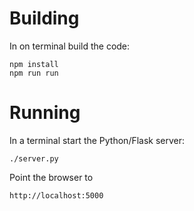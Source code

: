# Building

In on terminal build the code:
```
npm install
npm run run
```

# Running
In a terminal start the Python/Flask server:
```
./server.py
```
Point the browser to
```
http://localhost:5000
```
